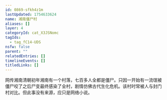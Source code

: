```yaml
---
id: 0869-sfkh4z1m
lastUpdated: 1754633624
name: 湘南僵尸村
aliases: []
layer: 4
categoryId: cat_X3JSNomc
tagIds:
  - tag_fC14-UDS
nsfw: false
parent: ""
relatedEntries: []
timelineEvents: []
titledLinks: []
---
```


网传湘南清朝初年湘南有一个村落，七百多人全都是僵尸。只因一开始有一流氓被僵尸咬了之后尸变最终感染了全村，剧情仿佛古代生化危机。该村时常被人与封门村对比。但此事没有来源，应只是网络小说。